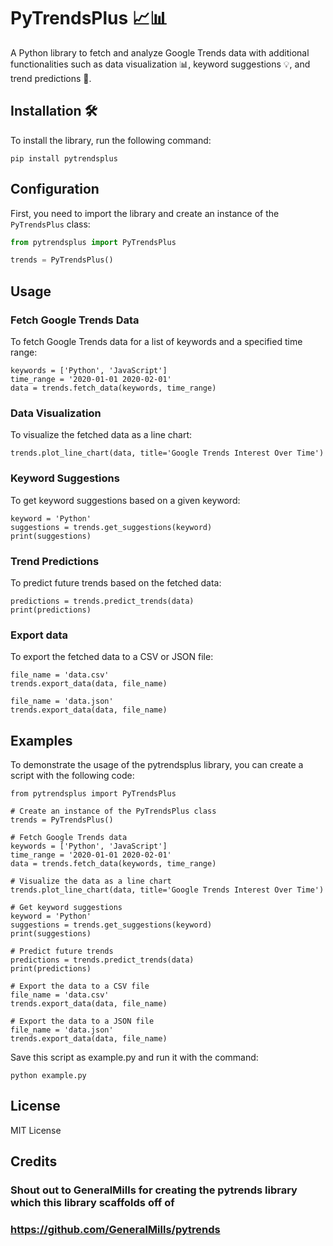 # PyTrendsPlus 📈📊

A Python library to fetch and analyze Google Trends data with additional functionalities such as data visualization 📊, keyword suggestions 💡, and trend predictions 🔮.

## Installation 🛠️

To install the library, run the following command:



```
pip install pytrendsplus
```

## Configuration

First, you need to import the library and create an instance of the `PyTrendsPlus` class:

```python
from pytrendsplus import PyTrendsPlus

trends = PyTrendsPlus()
```
## Usage

### Fetch Google Trends Data
To fetch Google Trends data for a list of keywords and a specified time range:

```
keywords = ['Python', 'JavaScript']
time_range = '2020-01-01 2020-02-01'
data = trends.fetch_data(keywords, time_range)
```

### Data Visualization
To visualize the fetched data as a line chart:

```
trends.plot_line_chart(data, title='Google Trends Interest Over Time')
```

### Keyword Suggestions
To get keyword suggestions based on a given keyword:

```
keyword = 'Python'
suggestions = trends.get_suggestions(keyword)
print(suggestions)
```

### Trend Predictions
To predict future trends based on the fetched data:

```
predictions = trends.predict_trends(data)
print(predictions)
```

### Export data
To export the fetched data to a CSV or JSON file:

```
file_name = 'data.csv'
trends.export_data(data, file_name)

file_name = 'data.json'
trends.export_data(data, file_name)
```

## Examples
To demonstrate the usage of the pytrendsplus library, you can create a script with the following code:

```commandline
from pytrendsplus import PyTrendsPlus

# Create an instance of the PyTrendsPlus class
trends = PyTrendsPlus()

# Fetch Google Trends data
keywords = ['Python', 'JavaScript']
time_range = '2020-01-01 2020-02-01'
data = trends.fetch_data(keywords, time_range)

# Visualize the data as a line chart
trends.plot_line_chart(data, title='Google Trends Interest Over Time')

# Get keyword suggestions
keyword = 'Python'
suggestions = trends.get_suggestions(keyword)
print(suggestions)

# Predict future trends
predictions = trends.predict_trends(data)
print(predictions)

# Export the data to a CSV file
file_name = 'data.csv'
trends.export_data(data, file_name)

# Export the data to a JSON file
file_name = 'data.json'
trends.export_data(data, file_name)
```

Save this script as example.py and run it with the command:

```
python example.py
```

## License
MIT License

## Credits

### Shout out to GeneralMills for creating the pytrends library which this library scaffolds off of
### https://github.com/GeneralMills/pytrends
